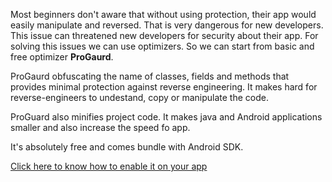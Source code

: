 Most beginners don't aware that without using protection, their app would easily manipulate and reversed. That is very dangerous for new developers. This issue can threatened new developers for security about their app. For solving this issues we can use optimizers. So we can start from basic and free optimizer **ProGaurd**. 

ProGaurd obfuscating the name of classes, fields and methods that provides minimal protection against reverse engineering. It makes hard for reverse-engineers to undestand, copy or manipulate the code.

ProGuard also minifies project code. It makes java and Android applications smaller and also increase the speed fo app.

It's absolutely free and comes bundle with Android SDK.

<a href="https://medium.com/@maheshwar.ligade/enabling-proguard-for-android-98e2b19e90a4">Click here to know how to enable it on your app</a>
